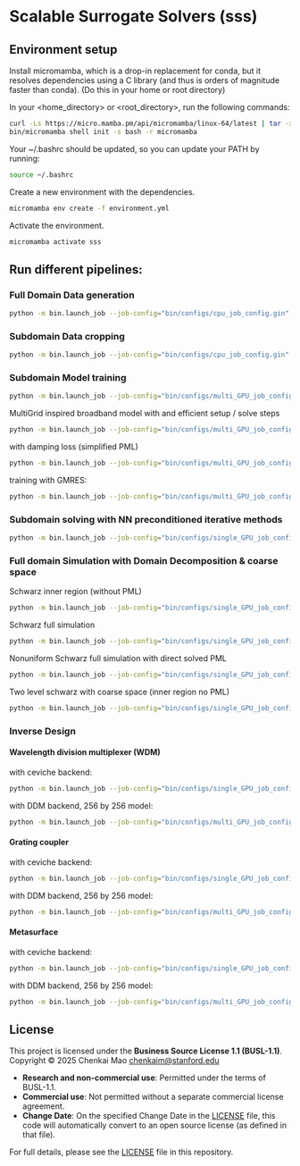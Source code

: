 # Scalable Surrogate Solvers (sss)

## Environment setup

Install micromamba, which is a drop-in replacement for conda, but it resolves dependencies using a C library (and thus is orders of magnitude faster than conda). (Do this in your home or root directory)

In your <home_directory> or <root_directory>, run the following commands:
```bash
curl -Ls https://micro.mamba.pm/api/micromamba/linux-64/latest | tar -xvj bin/micromamba
bin/micromamba shell init -s bash -r micromamba
```

Your ~/.bashrc should be updated, so you can update your PATH by running:

```bash
source ~/.bashrc
```

Create a new environment with the dependencies.

```bash
micromamba env create -f environment.yml
```

Activate the environment.

```bash
micromamba activate sss
```

## Run different pipelines:

### Full Domain Data generation
```bash
python -m bin.launch_job --job-config="bin/configs/cpu_job_config.gin" --experiment-name="ceviche_data_gen" --pipeline="data_generation" --data-config="bin/configs/data_gen/ceviche_multi_wl_dL.gin"
```

### Subdomain Data cropping
```bash
python -m bin.launch_job --job-config="bin/configs/cpu_job_config.gin" --experiment-name="crop_subdomain" --pipeline="subdomain_data_cropping" --data-config="bin/configs/data_gen/subdomain_cropping.gin"
```

### Subdomain Model training
```bash
python -m bin.launch_job --job-config="bin/configs/multi_GPU_job_config.gin" --experiment-name="train_subdomain" --pipeline="train" --trainer-config="bin/configs/trainer/fixed_point_iteration_trainer.gin" --model-config="bin/configs/models/SM_FNO.gin"
```

MultiGrid inspired broadband model with and efficient setup / solve steps
```bash
python -m bin.launch_job --job-config="bin/configs/multi_GPU_job_config.gin" --experiment-name="train_subdomain_broadband_with_PML" --pipeline="train" --trainer-config="bin/configs/trainer/fixed_point_iteration_trainer_MG_broadband.gin" --model-config="bin/configs/models/MGUFO2d_broadband.gin"
```

with damping loss (simplified PML)
```bash
python -m bin.launch_job --job-config="bin/configs/multi_GPU_job_config.gin" --experiment-name="train_subdomain_broadband_damping" --pipeline="train" --trainer-config="bin/configs/trainer/fixed_point_iteration_trainer_MG_broadband_damping.gin" --model-config="bin/configs/models/MGUFO2d_broadband.gin"
```

training with GMRES:
```bash
python -m bin.launch_job --job-config="bin/configs/multi_GPU_job_config.gin" --experiment-name="train_subdomain_scaled_wl_dL" --pipeline="train" --trainer-config="bin/configs/trainer/trainer_GMRES.gin" --model-config="bin/configs/models/MGUFO2d_scaled_freq.gin"
```

### Subdomain solving with NN preconditioned iterative methods
```bash
python -m bin.launch_job --job-config="bin/configs/single_GPU_job_config.gin" --experiment-name="iterative_subdomain" --pipeline="iterative_subdomain" --iterative-config="bin/configs/iterative/GMRES_MG.gin"
```

### Full domain Simulation with Domain Decomposition & coarse space
Schwarz inner region (without PML)
```bash
python -m bin.launch_job --job-config="bin/configs/single_GPU_job_config.gin" --experiment-name="DDM_solve_inner" --pipeline="DDM_global" --iterative-config="bin/configs/iterative/two_level_overlapping_schwarz_MG_256_inner_domain.gin"
```

Schwarz full simulation
```bash
python -m bin.launch_job --job-config="bin/configs/single_GPU_job_config.gin" --experiment-name="DDM_solve_full" --pipeline="DDM_global" --iterative-config="bin/configs/iterative/two_level_overlapping_schwarz_MG_256.gin"
```

Nonuniform Schwarz full simulation with direct solved PML
```bash
python -m bin.launch_job --job-config="bin/configs/single_GPU_job_config.gin" --experiment-name="non_uniform_DDM_with_direct_PML_solve" --pipeline="DDM_global" --iterative-config="bin/configs/iterative/nonuniform_roll_schwarz_MG_256.gin"
```

Two level schwarz with coarse space (inner region no PML)
```bash
python -m bin.launch_job --job-config="bin/configs/single_GPU_job_config.gin" --experiment-name="non_uniform_DDM_with_direct_PML_solve256" --pipeline="DDM_global" --iterative-config="bin/configs/iterative/two_level_coarse_space_overlapping_schwarz_MG_256.gin"
```

### Inverse Design

#### Wavelength division multiplexer (WDM)
with ceviche backend:
```bash
python -m bin.launch_job --job-config="bin/configs/single_GPU_job_config.gin" --experiment-name="inverse_design_ceviche" --pipeline="inverse_design" --design-config="bin/configs/invde/wl_splitter_ceviche_TO.gin"
```

with DDM backend, 256 by 256 model:
```bash
python -m bin.launch_job --job-config="bin/configs/multi_GPU_job_config.gin" --experiment-name="inverse_design_DDM256" --pipeline="inverse_design" --design-config="bin/configs/invde/wl_splitter_DDM_TO.gin" --iterative-config="bin/configs/iterative/nonuniform_roll_schwarz_MG_256.gin"
```

#### Grating coupler
with ceviche backend:
```bash
python -m bin.launch_job --job-config="bin/configs/single_GPU_job_config.gin" --experiment-name="inverse_design_ceviche_gc" --pipeline="inverse_design" --design-config="bin/configs/invde/grating_coupler_ceviche_TO.gin"
```

with DDM backend, 256 by 256 model:
```bash
python -m bin.launch_job --job-config="bin/configs/multi_GPU_job_config.gin" --experiment-name="inverse_design_DDM256_gc" --pipeline="inverse_design" --design-config="bin/configs/invde/grating_coupler_DDM_TO.gin" --iterative-config="bin/configs/iterative/nonuniform_roll_schwarz_MG_256.gin"
```


#### Metasurface
with ceviche backend:
```bash
python -m bin.launch_job --job-config="bin/configs/single_GPU_job_config.gin" --experiment-name="inverse_design_ceviche_meta" --pipeline="inverse_design" --design-config="bin/configs/invde/metasurface_ceviche_TO.gin"
```

with DDM backend, 256 by 256 model:
```bash
python -m bin.launch_job --job-config="bin/configs/multi_GPU_job_config.gin" --experiment-name="inverse_design_DDM256_meta" --pipeline="inverse_design" --design-config="bin/configs/invde/metasurface_DDM_TO.gin" --iterative-config="bin/configs/iterative/nonuniform_roll_schwarz_MG_256.gin"
```

## License

This project is licensed under the **Business Source License 1.1 (BUSL-1.1)**.  
Copyright © 2025 Chenkai Mao <chenkaim@stanford.edu>

- **Research and non-commercial use**: Permitted under the terms of BUSL-1.1.  
- **Commercial use**: Not permitted without a separate commercial license agreement.  
- **Change Date**: On the specified Change Date in the [LICENSE](./LICENSE) file, this code will automatically convert to an open source license (as defined in that file).  

For full details, please see the [LICENSE](./LICENSE) file in this repository.